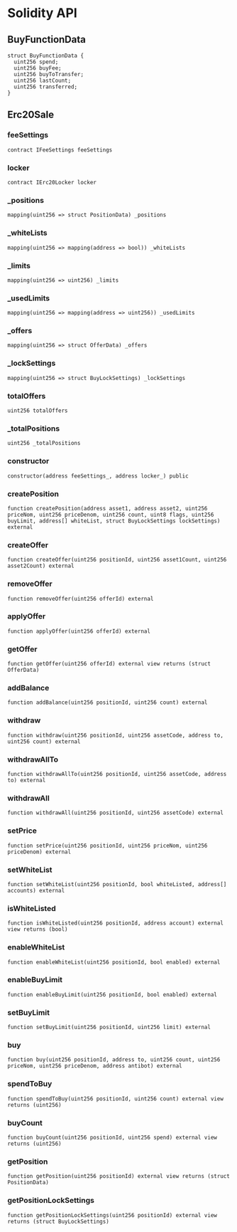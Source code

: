 # Solidity API

## BuyFunctionData

```solidity
struct BuyFunctionData {
  uint256 spend;
  uint256 buyFee;
  uint256 buyToTransfer;
  uint256 lastCount;
  uint256 transferred;
}
```

## Erc20Sale

### feeSettings

```solidity
contract IFeeSettings feeSettings
```

### locker

```solidity
contract IErc20Locker locker
```

### _positions

```solidity
mapping(uint256 => struct PositionData) _positions
```

### _whiteLists

```solidity
mapping(uint256 => mapping(address => bool)) _whiteLists
```

### _limits

```solidity
mapping(uint256 => uint256) _limits
```

### _usedLimits

```solidity
mapping(uint256 => mapping(address => uint256)) _usedLimits
```

### _offers

```solidity
mapping(uint256 => struct OfferData) _offers
```

### _lockSettings

```solidity
mapping(uint256 => struct BuyLockSettings) _lockSettings
```

### totalOffers

```solidity
uint256 totalOffers
```

### _totalPositions

```solidity
uint256 _totalPositions
```

### constructor

```solidity
constructor(address feeSettings_, address locker_) public
```

### createPosition

```solidity
function createPosition(address asset1, address asset2, uint256 priceNom, uint256 priceDenom, uint256 count, uint8 flags, uint256 buyLimit, address[] whiteList, struct BuyLockSettings lockSettings) external
```

### createOffer

```solidity
function createOffer(uint256 positionId, uint256 asset1Count, uint256 asset2Count) external
```

### removeOffer

```solidity
function removeOffer(uint256 offerId) external
```

### applyOffer

```solidity
function applyOffer(uint256 offerId) external
```

### getOffer

```solidity
function getOffer(uint256 offerId) external view returns (struct OfferData)
```

### addBalance

```solidity
function addBalance(uint256 positionId, uint256 count) external
```

### withdraw

```solidity
function withdraw(uint256 positionId, uint256 assetCode, address to, uint256 count) external
```

### withdrawAllTo

```solidity
function withdrawAllTo(uint256 positionId, uint256 assetCode, address to) external
```

### withdrawAll

```solidity
function withdrawAll(uint256 positionId, uint256 assetCode) external
```

### setPrice

```solidity
function setPrice(uint256 positionId, uint256 priceNom, uint256 priceDenom) external
```

### setWhiteList

```solidity
function setWhiteList(uint256 positionId, bool whiteListed, address[] accounts) external
```

### isWhiteListed

```solidity
function isWhiteListed(uint256 positionId, address account) external view returns (bool)
```

### enableWhiteList

```solidity
function enableWhiteList(uint256 positionId, bool enabled) external
```

### enableBuyLimit

```solidity
function enableBuyLimit(uint256 positionId, bool enabled) external
```

### setBuyLimit

```solidity
function setBuyLimit(uint256 positionId, uint256 limit) external
```

### buy

```solidity
function buy(uint256 positionId, address to, uint256 count, uint256 priceNom, uint256 priceDenom, address antibot) external
```

### spendToBuy

```solidity
function spendToBuy(uint256 positionId, uint256 count) external view returns (uint256)
```

### buyCount

```solidity
function buyCount(uint256 positionId, uint256 spend) external view returns (uint256)
```

### getPosition

```solidity
function getPosition(uint256 positionId) external view returns (struct PositionData)
```

### getPositionLockSettings

```solidity
function getPositionLockSettings(uint256 positionId) external view returns (struct BuyLockSettings)
```

